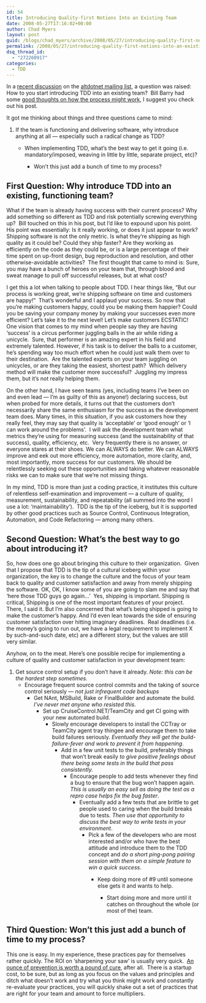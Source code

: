 ```yaml
---
id: 54
title: Introducing Quality-first Notions Into an Existing Team
date: 2008-05-27T17:16:02+00:00
author: Chad Myers
layout: post
guid: /blogs/chad_myers/archive/2008/05/27/introducing-quality-first-notions-into-an-existing-team.aspx
permalink: /2008/05/27/introducing-quality-first-notions-into-an-existing-team/
dsq_thread_id:
  - "272260917"
categories:
  - TDD
---
```

In a [recent discussion](http://tech.groups.yahoo.com/group/altdotnet/message/8734) on the [altdotnet mailing list](http://tech.groups.yahoo.com/group/altdotnet/), a question was raised: How to you start introducing TDD into an existing team?&nbsp; Bill Barry had some [good thoughts on how the process might work](http://tech.groups.yahoo.com/group/altdotnet/message/8735), I suggest you check out his post. 

It got me thinking about things and three questions came to mind:

  1. If the team is functioning and delivering software, why introduce anything at all &#8212; especially such a radical change as TDD? 
      * When implementing TDD, what&#8217;s the best way to get it going (i.e. mandatory/imposed, weaving in little by little, separate project, etc)? 
          * Won&#8217;t this just add a bunch of time to my process?</ol> 
        ## First Question: Why introduce TDD into an existing, functioning team?
        
        What if the team is already having success with their current process? Why add something so different as TDD and risk potentially screwing everything up?&nbsp; Bill touched on this in his post, but I&#8217;d like to expound upon his point. His point was essentially: Is it really working, or does it just appear to work? Shipping software is not the only metric. Is what they&#8217;re shipping as high quality as it could be? Could they ship faster? Are they working as efficiently on the code as they could be, or is a large percentage of their time spent on up-front design, bug reproduction and resolution, and other otherwise-avoidable activities?&nbsp; The first thought that came to mind is: Sure, you may have a bunch of heroes on your team that, through blood and sweat manage to pull off successful releases, but at what cost? 
        
        I get this a lot when talking to people about TDD. I hear things like, &#8220;But our process is working great, we&#8217;re shipping software on time and customers are happy!&#8221;&nbsp; That&#8217;s wonderful and I applaud your success. So now that you&#8217;re making customers happy, could you be making them happier? Could you be saving your company money by making your successes even more efficient? Let&#8217;s take it to the next level! Let&#8217;s make customers ECSTATIC! One vision that comes to my mind when people say they are having &#8216;success&#8217; is a circus performer juggling balls in the air while riding a unicycle.&nbsp; Sure, that performer is an amazing expert in his field and extremely talented. However, if his task is to deliver the balls to a customer, he&#8217;s spending way too much effort when he could just walk them over to their destination.&nbsp; Are the talented experts on your team juggling on unicycles, or are they taking the easiest, shortest path?&nbsp; Which delivery method will make the customer more successful?&nbsp; Juggling my impress them, but it&#8217;s not really helping them.
        
        On the other hand, I have seen teams (yes, including teams I&#8217;ve been on and even lead &#8212; I&#8217;m as guilty of this as anyone!) declaring success, but when probed for more details, it turns out that the customers don&#8217;t necessarily share the same enthusiasm for the success as the development team does. Many times, in this situation, if you ask customers how they really feel, they may say that quality is &#8216;acceptable&#8217; or &#8216;good enough&#8217; or &#8216;I can work around the problems&#8217;.&nbsp; I will ask the development team what metrics they&#8217;re using for measuring success (and the sustainability of that success), quality, efficiency, etc.&nbsp; Very frequently there is no answer, or everyone stares at their shoes. We can ALWAYS do better. We can ALWAYS improve and eek out more efficiency, more automation, more clarity, and, most importantly, more success for our customers. We should be relentlessly seeking out these opportunities and taking whatever reasonable risks we can to make sure that we&#8217;re not missing things. 
        
        In my mind, TDD is more than just a coding practice, it institutes this culture of relentless self-examination and improvement &#8212; a culture of quality, measurement, sustainability, and repeatability (all summed into the word I use a lot: &#8216;maintainability&#8217;).&nbsp; TDD is the tip of the iceberg, but it is supported by other good practices such as Source Control, Continuous Integration, Automation, and Code Refactoring &#8212; among many others.
        
        ## Second Question: What&#8217;s the best way to go about introducing it?
        
        So, how does one go about bringing this culture to their organization.&nbsp; Given that I propose that TDD is the tip of a cultural iceberg within your organization, the key is to change the culture and the focus of your team back to quality and customer satisfaction and away from merely shipping the software. OK, OK, I know some of you are going to slam me and say that &#8216;here those TDD guys go again&#8230;&#8217;&nbsp; Yes, shipping is important. Shipping is critical, Shipping is one of the most important features of your project. There, I said it. But I&#8217;m also concerned that what&#8217;s being shipped is going to make the customer&#8217;s happy. And I&#8217;d even lean towards the side of ensuring customer satisfaction over hitting imaginary deadlines.&nbsp; Real deadlines (i.e. the money&#8217;s going to run out, we have a legal requirement to implement X by such-and-such date, etc) are a different story, but the values are still very similar.
        
        Anyhow, on to the meat. Here&#8217;s one possible recipe for implementing a culture of quality and customer satisfaction in your development team:
        
          1. Get source control setup if you don&#8217;t have it already. _Note: this can be the hardest step sometimes._ 
              * Encourage frequent source control commits and the taking of source control seriously &#8212; _not just infrequent code backups_ 
                  * Get NAnt, MSBuild, Rake or FinalBuilder and automate the build. _I&#8217;ve never met anyone who resisted this._ 
                      * Set up CruiseControl.NET/TeamCity and get CI going with your new automated build. 
                          * Slowly encourage developers to install the CCTray or TeamCity agent tray thingee and encourage them to take build failures seriously. _Eventually they will get the build-failure-fever and work to prevent it from happening_. 
                              * Add in a few unit tests to the build, preferably things that won&#8217;t break easily _to give positive feelings about there being some tests in the build that pass consistently._ 
                                  * Encourage people to add tests whenever they find a bug to ensure that the bug won&#8217;t happen again. _This is usually an easy sell as doing the test as a repro case helps fix the bug faster_. 
                                      * Eventually add a few tests that are brittle to get people used to caring when the build breaks due to tests. _Then use that opportunity to discuss the best way to write tests in your environment_. 
                                          * Pick a few of the developers who are most interested and/or who have the best attitude and introduce them to the TDD concept and _do a short ping-pong pairing session with them on a simple feature to win a quick success._ 
                                              * Keep doing more of #9 until someone else gets it and wants to help. 
                                                  * Start doing more and more until it catches on throughout the whole (or most of the) team.</ol> 
                                                ## Third Question: Won&#8217;t this just add a bunch of time to my process?
                                                
                                                This one is easy. In my experience, these practices pay for themselves rather quickly. The ROI on &#8216;sharpening your saw&#8217; is usually very quick.&nbsp; [An ounce of prevention is worth a pound of cure](http://www.lostechies.com/blogs/chad_myers/archive/2008/04/25/the-problem-preventer.aspx), after all.&nbsp; There is a startup cost, to be sure, but as long as you focus on the values and principles and ditch what doesn&#8217;t work and try what you think might work and constantly re-evaluate your practices, you will quickly shake out a set of practices that are right for your team and amount to force multipliers.